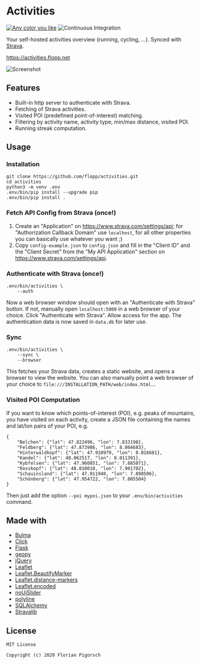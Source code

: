 # Activities

[![Any color you like](https://img.shields.io/badge/code%20style-black-000000.svg)](https://github.com/ambv/black)
![Continuous Integration](https://github.com/flopp/activities/workflows/Continuous%20Integration/badge.svg)


Your self-hosted activities overview (running, cycling, ...). Synced with [Strava](https://www.strava.com).

https://activities.flopp.net

![Screenshot](https://raw.githubusercontent.com/flopp/activities/master/screenshot.png "Screenshot")


## Features

- Built-in http server to authenticate with Strava.
- Fetching of Strava activities.
- Visited POI (predefined point-of-interest) matching.
- Filtering by activity name, activity type, min/max distance, visited POI.
- Running streak computation.

## Usage

### Installation

```
git clone https://github.com/flopp/activities.git
cd activities
python3 -m venv .env
.env/bin/pip install --upgrade pip
.env/bin/pip install .
```

### Fetch API Config from Strava (once!)

1. Create an "Application" on https://www.strava.com/settings/api; for "Authorization Callback Domain" use `localhost`, for all other properties you can basically use whatever you want ;)
2. Copy `config-example.json` to `config.json` and fill in the "Client ID" and the "Client Secret" from the "My API Application" section on https://www.strava.com/settings/api.

### Authenticate with Strava (once!)

```
.env/bin/activities \
    --auth
```

Now a web browser window should open with an "Authenticate with Strava" button. If not, manually open `localhost:5000` in a web browser of your choice. Click "Authenticate with Strava". Allow access for the app.
The authentication data is now saved in `data.db` for later use.

### Sync

```
.env/bin/activities \
    --sync \
    --browser
```

This fetches your Strava data, creates a static website, and opens a browser to view the website.
You can also manually point a web browser of your choice to `file:///INSTALLATION_PATH/web/index.html`...

### Visited POI Computation

If you want to know which points-of-interest (POI), e.g. peaks of mountains, you have visited on each activity, create a JSON file containing the names and lat/lon pairs of your POI, e.g.

```
{
    "Belchen": {"lat": 47.822496, "lon": 7.833198},
    "Feldberg": {"lat": 47.873986, "lon": 8.004683},
    "Hinterwaldkopf": {"lat": 47.918979, "lon": 8.016681},
    "Kandel": {"lat": 48.062517, "lon": 8.011391},
    "Kybfelsen": {"lat": 47.960851, "lon": 7.885071},
    "Rosskopf": {"lat": 48.010010, "lon": 7.901702},
    "Schauinsland": {"lat": 47.911940, "lon": 7.898506},
    "Schönberg": {"lat": 47.954722, "lon": 7.805504}
}
```

Then just add the option `--poi mypoi.json` to your `.env/bin/activities` command.


## Made with

- [Bulma](https://bulma.io/)
- [Click](https://click.palletsprojects.com/)
- [Flask](https://flask.palletsprojects.com/)
- [geopy](https://github.com/geopy/geopy)
- [jQuery](https://jquery.com/)
- [Leaflet](https://leafletjs.com/)
- [Leaflet.BeautifyMarker](https://github.com/masajid390/BeautifyMarker)
- [Leaflet.distance-markers](https://github.com/adoroszlai/leaflet-distance-markers)
- [Leaflet.encoded](https://github.com/jieter/Leaflet.encoded)
- [noUiSlider](https://refreshless.com/nouislider/)
- [polyline](https://github.com/hicsail/polyline)
- [SQLAlchemy](https://www.sqlalchemy.org)
- [Stravalib](https://github.com/hozn/stravalib)

## License

```
MIT License

Copyright (c) 2020 Florian Pigorsch
```
